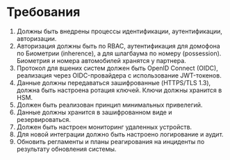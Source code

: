# Требования

1. Должны быть внедрены процессы идентификации, аутентификации, авторизации.
2. Авторизация должны быть по RBAC, аутентификация для домофона по Биометрии (inherence), а для шлагбаума по номеру (possession). Биометрия и номера автомобилей хранятся у партнера.
3. Протокол для вшених систем должен быть OpenID Connect (OIDC), реализация через OIDC-провайдера с использование JWT-токенов.
4. Данные должны передаваться зашифрованные (HTTPS/TLS 1.3), должна быть настроена ротация ключей. Ключи должны хранится в HSM.
5. Должен быть реализован принцип минимальных привелегий.
6. Данные должны хранится в зашифрованном виде и резервироваться.
7. Должен быть настроен мониторинг удаленных устройств.
8. Для новой интеграции должно быть настроено логирование и аудит.
9. Обновить регламенты и планы реагирования на инциденты по результату обновления системы.